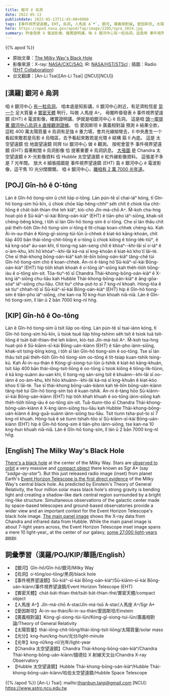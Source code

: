 ```yaml
---
title: 銀河 ê 烏洞
date: 2022-05-13
publishdate: 2022-05-13T11:45:00+0800
tags: [事件視界望遠鏡, EHT, 烏洞, 人馬座 A`*`, 銀河, 廣義相對論, 愛因斯坦, 太陽質量, Chandra 太空望遠鏡, Hubble 太空望遠鏡, 實密天體]
hero: https://apod.nasa.gov/apod/fap/image/2205/sgra_1024.jpg
summary: 昨昏發表 ê 電波影像，確實證明講，咱 ê 銀河中心有一粒烏洞。這是用 事件視界望遠鏡 (EHT)，頭一擺提著 ê 直接觀測證據。
---
```


{{% apod %}}

- 原始文章：[The Milky Way's Black Hole](https://apod.nasa.gov/apod/ap220513.html)
- 影像來源：X-ray: [NASA/CXC/SAO](https://chandra.harvard.edu/), IR: [NASA/HST/STScI](https://www.stsci.edu/) ; 插圖：Radio ([EHT Collaboration](https://eventhorizontelescope.org/))
- 台文翻譯：[An-Li Tsai][An-Li Tsai] ([NCU][NCU])

## [漢羅] 銀河 ê 烏洞
咱 ê 銀河中心 [有一粒烏洞][There's a black hole]。
咱本底是知影講，tī 銀河中心附近，有足濟粒恆星 [踅一个][observed to orbit] 足大質量 ê [實密天體][compact object] 咧行，叫做 人馬座 A`*`。
毋閣昨昏發表 ê 事件視界望遠鏡 (EHT) ê 電波影像，確實證明講，伊就是咱銀河中心 ê 烏洞。
這是咱 [頭一擺提著 銀河中心烏洞 ê 直接觀測證據][Event Horizon Telescope is the first direct evidence]。
佮 愛因斯坦 ê 廣義相對論 預測 ê 結果仝款，這粒 400 萬太陽質量 ê 烏洞有足強 ê 重力場，會共光線拗彎去，tī 中央產生一个看起來敢若是烏影 ê 烏暗區，去予看起來敢若是光環 ê 結構 箍 tī 內底。
這是 太空望遠鏡 佮 地面望遠鏡 同齊 tùi 銀河中心 做 ê 觀測。
按呢會當予 事件視界望遠鏡 (EHT) 翕著較闊 ê 烏洞影像 佮 提著重要 ê 烏洞訊息。
[大張圖][The main panel image] 是 Chandra 太空望遠鏡 ê X-光影像資料 佮 Hubble 太空望遠鏡 ê 紅外線影像資料。
這張差不多是 7 光年闊。
放大 ê 細張插圖是 事件視界望遠鏡 (EHT) 翕 ê 銀河中心 ê 電波影像，這干焦 10 光分闊爾爾。
咱 ê 銀河中心，[離咱有 2 萬 7000 光年遠][some 27,000 light-years away]。

## [POJ] Gîn-hô ê O͘-tōng
Lán ê Gîn-hô tiong-sim ū chi̍t lia̍p o͘-tōng.
Lán pún-tē sī chai-iáⁿ kóng, tī Gîn-hô tiong-sim hū-kīn, ū chiok chōe lia̍p hêng-chhiⁿ se̍h chi̍t ê chiok tōa chit-liōng ê cha̍t-ba̍t-thian-thé leh kiâⁿ, kiò-chò Jîn-má-chō A`*`.
M̄-koh cha-hng hoat-pió ê Sū-kiāⁿ-sī-kài Bōng-oán-kiàⁿ (EHT) ê tiān-pho iáⁿ-siōng, khak-si̍t chèng-bêng kóng, i to̍h sī lán Gîn-hô tiong-sim ê o͘-tōng.
Che sī lán thâu chi̍t pái the̍h-tio̍h Gîn-hô tiong-sim o͘-tōng ê ti̍t-chiap koan-chhek chèng-kù.
Kah Ài-in-su-thán ê Kóng-gī-siong-tùi-lūn ū-chhek ê kiat-kó kāng-khoán, chi̍t lia̍p 400 bān thài-iông-chit-liōng ê o͘-tōng ū chiok kiông ê tiōng-le̍k-tiûⁿ, ē kā kng-sòaⁿ áu-oan khì, tī tiong-ng sán-seng chi̍t ê khòaⁿ--khí-lâi sī o͘-iáⁿ ê o͘-àm-khu, khì hō͘ khòaⁿ--khí-lâi ká-ná sī kng-khoân ê kiat-kò͘ kho͘ tī lāi-té.
Che sī thài-khong bōng-oán-kiàⁿ kah tē-bīn bōng-oán-kiàⁿ tâng-chê tùi Gîn-hô tiong-sim chò ê koan-chhek.
Án-ni ē-tàng hō͘ Sū-kiāⁿ-sī-kài Bōng-oán-kiàⁿ (EHT) hip tio̍h khah khoah ê o͘-tōng iáⁿ-siōng kah the̍h-tio̍h tiōng-iàu ê o͘-tōng sìn-sit.
Tōa-tiuⁿ-tô͘ sī Chandra Thài-khong-bōng-oán-kiàⁿ ê X-kng iáⁿ-siōng chu-liāu kah Hubble Thài-khong-bōng-oán-kiàⁿ ê âng-gōa-sòaⁿ iáⁿ-siōng chu-liāu.
Chit tiuⁿ chha-put-to sī 7 kng-nî khoah.
Hòng-tōa ê sè tiuⁿ chhah-tô͘ sī Sū-kiāⁿ-sī-kài Bōng-oán-kiàⁿ (EHT) hip ê Gîn-hô tiong-sim ê tiān-pho iáⁿ-siōng, che kan-na 10 kng-hun khoah niā-niā.
Lán ê Gîn-hô tiong-sim, lî lán ū 2 bān 7000 kng-nî hn̄g.

## [KIP] Gîn-hô ê Oo-tōng
Lán ê Gîn-hô tiong-sim ū tsi̍t lia̍p oo-tōng.
Lán pún-tē sī tsai-iánn kóng, tī Gîn-hô tiong-sim hū-kīn, ū tsiok tsuē lia̍p hîng-tshinn se̍h tsi̍t ê tsiok tuā tsit-liōng ê tsa̍t-ba̍t-thian-thé leh kiânn, kiò-tsò Jîn-má-tsō A`*`.
M̄-koh tsa-hng huat-pió ê Sū-kiānn-sī-kài Bōng-uán-kiànn (EHT) ê tiān-pho iánn-siōng, khak-si̍t tsìng-bîng kóng, i to̍h sī lán Gîn-hô tiong-sim ê oo-tōng.
Tse sī lán thâu tsi̍t pái the̍h-tio̍h Gîn-hô tiong-sim oo-tōng ê ti̍t-tsiap kuan-tshik tsìng-kù.
Kah Ài-in-su-thán ê Kóng-gī-siong-tuì-lūn ū-tshik ê kiat-kó kāng-khuán, tsi̍t lia̍p 400 bān thài-iông-tsit-liōng ê oo-tōng ū tsiok kiông ê tiōng-li̍k-tiûnn, ē kā kng-suànn áu-uan khì, tī tiong-ng sán-sing tsi̍t ê khuànn--khí-lâi sī oo-iánn ê oo-àm-khu, khì hōo khuànn--khí-lâi ká-ná sī kng-khuân ê kiat-kòo khoo tī lāi-té.
Tse sī thài-khong bōng-uán-kiànn kah tē-bīn bōng-uán-kiànn tâng-tsê tuì Gîn-hô tiong-sim tsò ê kuan-tshik.
Án-ni ē-tàng hōo Sū-kiānn-sī-kài Bōng-uán-kiànn (EHT) hip tio̍h khah khuah ê oo-tōng iánn-siōng kah the̍h-tio̍h tiōng-iàu ê oo-tōng sìn-sit.
Tuā-tiunn-tôo sī Chandra Thài-khong-bōng-uán-kiànn ê X-kng iánn-siōng tsu-liāu kah Hubble Thài-khong-bōng-uán-kiànn ê âng-guā-suànn iánn-siōng tsu-liāu.
Tsit tiunn tsha-put-to sī 7 kng-nî khuah.
Hòng-tuā ê sè tiunn tshah-tôo sī Sū-kiānn-sī-kài Bōng-uán-kiànn (EHT) hip ê Gîn-hô tiong-sim ê tiān-pho iánn-siōng, tse kan-na 10 kng-hun khuah niā-niā.
Lán ê Gîn-hô tiong-sim, lî lán ū 2 bān 7000 kng-nî hn̄g.

## [English] The Milky Way's Black Hole
[There's a black hole][There's a black hole] at the center of the Milky Way.
Stars are [observed to orbit][observed to orbit] a very massive and [compact object][compact object] there known as Sgr A\* (say _"sadge-ay-star"_).
But this just released radio image (inset) from planet Earth's [Event Horizon Telescope is the first direct evidence][Event Horizon Telescope is the first direct evidence] of the Milky Way's central black hole.
As predicted by Einstein's Theory of General Relativity, the four million solar mass black hole's strong gravity is bending light and creating a shadow-like dark central region surrounded by a bright ring-like structure.
Simultaneous observations of the galactic center made by space-based telescopes and ground-based observatories provide a wider view and an important context for the Event Horizon Telescope's black hole image.
[The main panel image][The main panel image] shows the X-ray data from Chandra and infrared data from Hubble.
While the main panel image is about 7-light years across, the Event Horizon Telescope inset image spans a mere 10 light-year_ at the center of our galaxy, [some 27,000 light-years away][some 27,000 light-years away].

## 詞彙學習（漢羅/POJ/KIP/華語/English）
- 【銀河】Gîn-hô/Gîn-hô/銀河/Milky Way
- 【烏洞】o͘-tōng/oo-tōng/黑洞/black hole
- 【事件視界望遠鏡】Sū-kiāⁿ-sī-kài Bōng-oán-kiàⁿ/Sū-kiānn-sī-kài Bōng-uán-kiànn/事件視界望遠鏡/Event Horizon Telescope (EHT)
- 【實密天體】cha̍t-ba̍t-thian-thé/tsa̍t-ba̍t-thian-thé/實密天體/compact object
- 【人馬座 A`*`】Jîn-má-chō A-star/Jîn-má-tsō A-star/人馬座 A`*`/Sgr A\*
- 【愛因斯坦】Ài-in-su-thán/Ài-in-su-thán/愛因斯坦/Einstein
- 【廣義相對論】Kóng-gī-siong-tùi-lūn/Kóng-gī-siong-tuì-lūn/廣義相對論/Theory of General Relativity
- 【太陽質量】thài-iông-chit-liōng/thài-iông-tsit-liōng/太陽質量/solar mass
- 【光分】kng-hun/kng-hun/光分/light-minute
- 【光年】kng-nî/kng-nî/光年/light-year
- 【Chandra 太空望遠鏡】Chandra Thài-khong-bōng-oán-kiàⁿ/Chandra Thài-khong-bōng-uán-kiànn/錢德拉 X 射線天文台/Chandra X-ray Observatory
- 【Hubble 太空望遠鏡】Hubble Thài-khong-bōng-oán-kiàⁿ/Hubble Thài-khong-bōng-uán-kiànn/哈伯太空望遠鏡/Hubble Space Telescope



{{% /apod %}}
[An-Li Tsai]: mailto:thianbun.taigi@gmail.com
[NCU]: https://www.astro.ncu.edu.tw


[There's a black hole]:https://www.nasa.gov/mission_pages/chandra/images/sagittarius-a-nasa-telescopes-support-event-horizon-telescope-in-studying-milky-ways.html
[observed to orbit]:https://apod.nasa.gov/apod/ap220513.htmlap070114.html
[Event Horizon Telescope is the first direct evidence]:https://eventhorizontelescope.org/blog/astronomers-reveal-first-image-black-hole-heart-our-galaxy
[The main panel image]:https://chandra.harvard.edu/photo/2022/sgra/
[compact object]:https://www6.slac.stanford.edu/virtual-tour/black-holes-and-compact-objects
[some 27,000 light-years away]:https://www.eso.org/public/videos/eso2208-eht-mwb/
